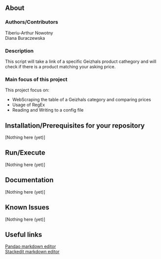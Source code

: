 ## About
### Authors/Contributors
Tiberiu-Arthur Nowotny<br>
Diana Buraczewska<br>

### Description
This script will take a link of a specific Geizhals product cathegory and will check if there is a product matching your asking price.

### Main focus of this project
This project focus on:
* WebScraping the table of a Geizhals category and comparing prices
* Usage of RegEx
* Reading and Writing to a config file


## Installation/Prerequisites for your repository
[Nothing here (yet)]

## Run/Execute
[Nothing here (yet)]


## Documentation
[Nothing here (yet)]

## Known Issues
[Nothing here (yet)]


## Useful links
[Pandao markdown editor ](https://pandao.github.io/editor.md/en.html)<br>
[Stackedit markdown editor ](https://stackedit.io/app#)